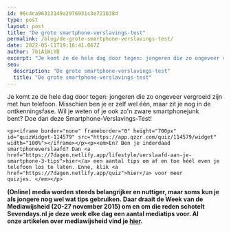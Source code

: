 ```yaml
---
id: 96c4ca96313149a2976931c3e721638d
type: post
layout: post
title: "De grote smartphone-verslavings-test"
permalink: /blog/de-grote-smartphone-verslavings-test/
date: 2022-05-11T19:16:41.067Z
author: 7biA1WiYB
excerpt: "Je komt ze de hele dag door tegen: jongeren die zo ongeveer vergroeid zijn met hun telefoon. Misschien ben je er zelf wel één, maar zit je nog in de ontkenningsfase. Wil je weten of je ook zo'n zware smartphonejunk bent? Doe dan deze Smartphone-Verslavings-Test!  "
seo:
  description: "De grote smartphone-verslavings-test"
  title: "De grote smartphone-verslavings-test"
---
```

Je komt ze de hele dag door tegen: jongeren die zo ongeveer vergroeid zijn met hun telefoon. Misschien ben je er zelf wel één, maar zit je nog in de ontkenningsfase. Wil je weten of je ook zo'n zware smartphonejunk bent? Doe dan deze Smartphone-Verslavings-Test!  

    <p><iframe border="none" frameborder="0" height="700px" id="quizWidget-114579" src="https://app.qzzr.com/quiz/114579/widget" width="100%"></iframe></p><p><em>En? Ben je inderdaad smartphoneverslaafd? Dan <a href="https://7dagen.netlify.app/lifestyle/verslaafd-aan-je-smartphone-3-tips">hier</a> een aantal tips om af en toe héél even je telefoon los te laten. Enne, klik <a href="https://7dagen.netlify.app/quiz">hier</a> voor meer quizjes. </em></p>
<p><strong>(Online) media worden steeds belangrijker en nuttiger, maar soms kun je als jongere nog wel wat tips gebruiken. Daar draait de Week van de Mediawijsheid (20-27 november 2015) om en om die reden schotelt Sevendays.nl je deze week elke dag een aantal mediatips voor. Al onze artikelen over mediawijsheid vind je <a href="https://7dagen.netlify.app/mediawijsheid">hier</a>.</strong></p>  
